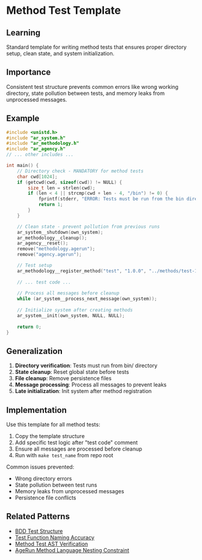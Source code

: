 # Method Test Template

## Learning
Standard template for writing method tests that ensures proper directory setup, clean state, and system initialization.

## Importance
Consistent test structure prevents common errors like wrong working directory, state pollution between tests, and memory leaks from unprocessed messages.

## Example
```c
#include <unistd.h>
#include "ar_system.h"
#include "ar_methodology.h"
#include "ar_agency.h"
// ... other includes ...

int main() {
    // Directory check - MANDATORY for method tests
    char cwd[1024];
    if (getcwd(cwd, sizeof(cwd)) != NULL) {
        size_t len = strlen(cwd);
        if (len < 4 || strcmp(cwd + len - 4, "/bin") != 0) {
            fprintf(stderr, "ERROR: Tests must be run from the bin directory!\n");
            return 1;
        }
    }

    // Clean state - prevent pollution from previous runs
    ar_system__shutdown(own_system);
    ar_methodology__cleanup();
    ar_agency__reset();
    remove("methodology.agerun");
    remove("agency.agerun");

    // Test setup
    ar_methodology__register_method("test", "1.0.0", "../methods/test-1.0.0.method");
    
    // ... test code ...
    
    // Process all messages before cleanup
    while (ar_system__process_next_message(own_system));
    
    // Initialize system after creating methods
    ar_system__init(own_system, NULL, NULL);
    
    return 0;
}
```

## Generalization
1. **Directory verification**: Tests must run from bin/ directory
2. **State cleanup**: Reset global state before tests
3. **File cleanup**: Remove persistence files
4. **Message processing**: Process all messages to prevent leaks
5. **Late initialization**: Init system after method registration

## Implementation
Use this template for all method tests:
1. Copy the template structure
2. Add specific test logic after "test code" comment
3. Ensure all messages are processed before cleanup
4. Run with `make test_name` from repo root

Common issues prevented:
- Wrong directory errors
- State pollution between test runs
- Memory leaks from unprocessed messages
- Persistence file conflicts

## Related Patterns
- [BDD Test Structure](bdd-test-structure.md)
- [Test Function Naming Accuracy](test-function-naming-accuracy.md)
- [Method Test AST Verification](method-test-ast-verification.md)
- [AgeRun Method Language Nesting Constraint](agerun-method-language-nesting-constraint.md)
